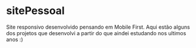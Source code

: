 # sitePessoal
Site responsivo desenvolvido pensando em Mobile First. 
Aqui estão alguns dos projetos que desenvolvi a partir do que aindei estudando nos ultimos anos :)
